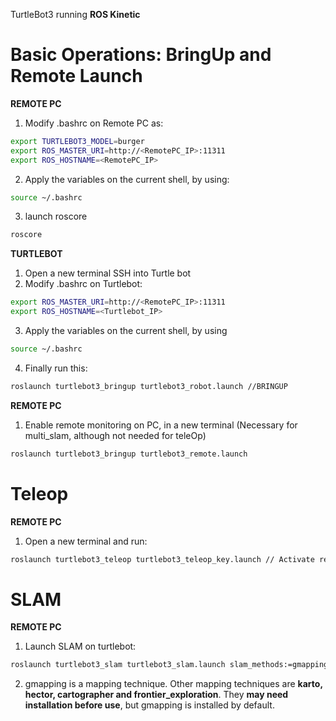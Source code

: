 TurtleBot3 running **ROS Kinetic**  
# Basic Operations: BringUp and Remote Launch
**REMOTE PC**
1. Modify .bashrc on Remote PC as:  
```bash
export TURTLEBOT3_MODEL=burger
export ROS_MASTER_URI=http://<RemotePC_IP>:11311 
export ROS_HOSTNAME=<RemotePC_IP>
```
2. Apply the variables on the current shell, by using:
```bash
source ~/.bashrc
```
3. launch roscore
```bash
roscore
```
**TURTLEBOT**
1. Open a new terminal SSH into Turtle bot
2. Modify .bashrc on Turtlebot:  
```bash
export ROS_MASTER_URI=http://<RemotePC_IP>:11311  
export ROS_HOSTNAME=<Turtlebot_IP>
```
3. Apply the variables on the current shell, by using
```bash 
source ~/.bashrc
```
4. Finally run this:
```bash
roslaunch turtlebot3_bringup turtlebot3_robot.launch //BRINGUP
```
**REMOTE PC**
1. Enable remote monitoring on PC, in a new terminal (Necessary for multi_slam, although not needed for teleOp)
```bash
roslaunch turtlebot3_bringup turtlebot3_remote.launch
```

# Teleop
**REMOTE PC**
1. Open a new terminal and run:  
```bash
roslaunch turtlebot3_teleop turtlebot3_teleop_key.launch // Activate remote navigation
```
# SLAM

**REMOTE PC**
1. Launch SLAM on turtlebot:
```bash
roslaunch turtlebot3_slam turtlebot3_slam.launch slam_methods:=gmapping
```
2. gmapping is a mapping technique. Other mapping techniques are **karto, hector, cartographer and frontier_exploration**. They **may need installation before use**, but gmapping is installed by default.

